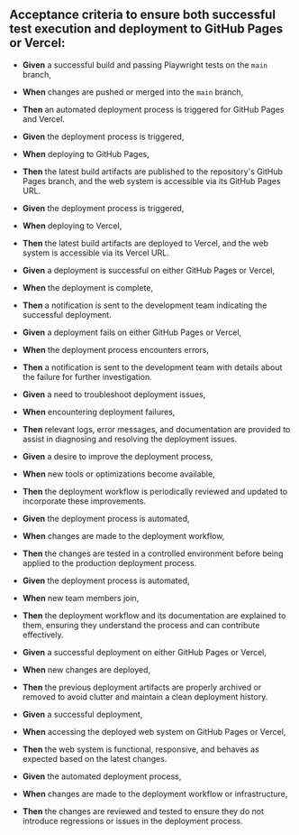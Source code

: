 ## Acceptance criteria to ensure both successful test execution and deployment to GitHub Pages or Vercel:

- **Given** a successful build and passing Playwright tests on the `main` branch,
- **When** changes are pushed or merged into the `main` branch,
- **Then** an automated deployment process is triggered for GitHub Pages and Vercel.

- **Given** the deployment process is triggered,
- **When** deploying to GitHub Pages,
- **Then** the latest build artifacts are published to the repository's GitHub Pages branch, and the web system is accessible via its GitHub Pages URL.

- **Given** the deployment process is triggered,
- **When** deploying to Vercel,
- **Then** the latest build artifacts are deployed to Vercel, and the web system is accessible via its Vercel URL.

- **Given** a deployment is successful on either GitHub Pages or Vercel,
- **When** the deployment is complete,
- **Then** a notification is sent to the development team indicating the successful deployment.

- **Given** a deployment fails on either GitHub Pages or Vercel,
- **When** the deployment process encounters errors,
- **Then** a notification is sent to the development team with details about the failure for further investigation.

- **Given** a need to troubleshoot deployment issues,
- **When** encountering deployment failures,
- **Then** relevant logs, error messages, and documentation are provided to assist in diagnosing and resolving the deployment issues.

- **Given** a desire to improve the deployment process,
- **When** new tools or optimizations become available,
- **Then** the deployment workflow is periodically reviewed and updated to incorporate these improvements.

- **Given** the deployment process is automated,
- **When** changes are made to the deployment workflow,
- **Then** the changes are tested in a controlled environment before being applied to the production deployment process.

- **Given** the deployment process is automated,
- **When** new team members join,
- **Then** the deployment workflow and its documentation are explained to them, ensuring they understand the process and can contribute effectively.

- **Given** a successful deployment on either GitHub Pages or Vercel,
- **When** new changes are deployed,
- **Then** the previous deployment artifacts are properly archived or removed to avoid clutter and maintain a clean deployment history.

- **Given** a successful deployment,
- **When** accessing the deployed web system on GitHub Pages or Vercel,
- **Then** the web system is functional, responsive, and behaves as expected based on the latest changes.

- **Given** the automated deployment process,
- **When** changes are made to the deployment workflow or infrastructure,
- **Then** the changes are reviewed and tested to ensure they do not introduce regressions or issues in the deployment process.

